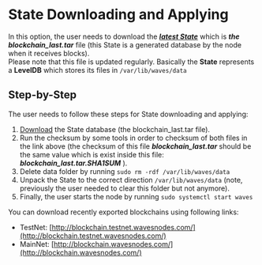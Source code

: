 # State Downloading and Applying

In this option, the user needs to download the [_**latest State**_](http://blockchain.wavesnodes.com) which is _**the blockchain\_last.tar**_ file \(this State is a generated database by the node when it receives blocks\).  
Please note that this file is updated regularly.  Basically the **State** represents a **LevelDB** which stores its files in `/var/lib/waves/data`

## Step-by-Step

The user needs to follow these steps for State downloading and applying:

1. [Download](http://blockchain.wavesnodes.com) the State database \(the blockchain\_last.tar file\).
2. Run the checksum by some tools in order to checksum of both files in the link above \(the checksum of this file _**blockchain\_last.tar**_ should be the same value which is exist inside this file: _**blockchain\_last.tar.SHA1SUM**_ \).
3. Delete data folder by running `sudo rm -rdf /var/lib/waves/data`
4. Unpack the State to the correct direction `/var/lib/waves/data`  \(note, previously the user needed to clear this folder but not anymore\).
5. Finally, the user starts the node by running `sudo systemctl start waves`

You can download recently exported blockchains using following links:

* TestNet: [http://blockchain.testnet.wavesnodes.com/](http://blockchain.testnet.wavesnodes.com/)
* MainNet: [http://blockchain.wavesnodes.com/](http://blockchain.wavesnodes.com/)



